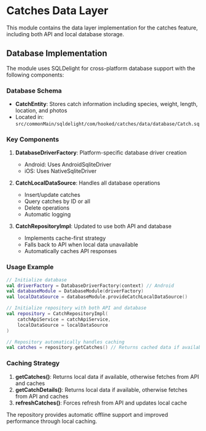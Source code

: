 # Catches Data Layer

This module contains the data layer implementation for the catches feature, including both API and local database storage.

## Database Implementation

The module uses SQLDelight for cross-platform database support with the following components:

### Database Schema
- **CatchEntity**: Stores catch information including species, weight, length, location, and photos
- Located in: `src/commonMain/sqldelight/com/hooked/catches/data/database/Catch.sq`

### Key Components

1. **DatabaseDriverFactory**: Platform-specific database driver creation
   - Android: Uses AndroidSqliteDriver
   - iOS: Uses NativeSqliteDriver

2. **CatchLocalDataSource**: Handles all database operations
   - Insert/update catches
   - Query catches by ID or all
   - Delete operations
   - Automatic logging

3. **CatchRepositoryImpl**: Updated to use both API and database
   - Implements cache-first strategy
   - Falls back to API when local data unavailable
   - Automatically caches API responses

### Usage Example

```kotlin
// Initialize database
val driverFactory = DatabaseDriverFactory(context) // Android
val databaseModule = DatabaseModule(driverFactory)
val localDataSource = databaseModule.provideCatchLocalDataSource()

// Initialize repository with both API and database
val repository = CatchRepositoryImpl(
    catchApiService = catchApiService,
    localDataSource = localDataSource
)

// Repository automatically handles caching
val catches = repository.getCatches() // Returns cached data if available, otherwise fetches from API
```

### Caching Strategy

1. **getCatches()**: Returns local data if available, otherwise fetches from API and caches
2. **getCatchDetails()**: Returns local data if available, otherwise fetches from API and caches
3. **refreshCatches()**: Forces refresh from API and updates local cache

The repository provides automatic offline support and improved performance through local caching.